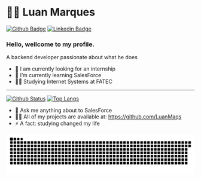 # :man_technologist: Luan Marques

[![Github Badge](https://img.shields.io/badge/-Github-000?style=flat-square&logo=Github&logoColor=white&link=https:https://github.com/LuanMaqs)](https://github.com/LuanMaqs)
[![Linkedin Badge](https://img.shields.io/badge/-LinkedIn-blue?style=flat-square&logo=Linkedin&logoColor=white&link=https:https://www.linkedin.com/in/luanmarques006/)](https://www.linkedin.com/in/luanmarques006/)

### Hello, wellcome to my profile.

A backend developer passionate about what he does

- 🔭 I am currently looking for an internship  
- 🌱 I’m currently learning SalesForce
- 👨‍🎓 Studying Internet Systems at FATEC


---

  [![Github Status](https://github-readme-stats.vercel.app/api?username=LuanMaqs&show_icons=true&title_color=fff&icon_color=79ff97&text_color=9f9f9f&bg_color=151515)](https://github.com/LuanMaqs)              [![Top Langs](https://github-readme-stats.vercel.app/api/top-langs/?username=LuanMaqs&layout=compact&theme=dracula&hide=pascal)](https://github.com/LuanMaqs/)


  

- 💬 Ask me anything about to SalesForce
- 👨‍💻 All of my projects are available at: https://github.com/LuanMaqs
- ⚡ A fact: studying changed my life 



<picture>
  <source media="(prefers-color-scheme: dark)" srcset="https://raw.githubusercontent.com/LuanMaqs/LuanMaqs/output/github-contribution-grid-snake-dark.svg">
  <source media="(prefers-color-scheme: light)" srcset="https://raw.githubusercontent.com/LuanMaqs/LuanMaqs/output/github-contribution-grid-snake.svg">
  <img alt="github contribution grid snake animation" src="https://raw.githubusercontent.com/LuanMaqs/LuanMaqs/output/github-contribution-grid-snake.svg">
</picture>

<br>
</div>
